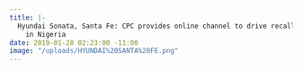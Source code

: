 ```yaml
---
title: |-
  Hyundai Sonata, Santa Fe: CPC provides online channel to drive recall process
    in Nigeria
date: 2019-01-28 02:23:00 -11:00
image: "/uploads/HYUNDAI%20SANTA%20FE.png"
---
```


